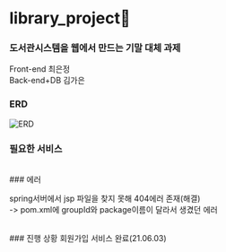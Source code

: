 # library_project📖
### 도서관시스템을 웹에서 만드는 기말 대체 과제

Front-end 최은정<br>
Back-end+DB 김가은
<br>
### ERD
![ERD](https://user-images.githubusercontent.com/31676033/120523058-70726c80-c410-11eb-9b9d-adde3bfcb3ea.png)


### 필요한 서비스

<br>
### 에러

spring서버에서 jsp 파일을 찾지 못해 404에러 존재(해결)<br>
-> pom.xml에 groupId와 package이름이 달라서 생겼던 에러

<br>
### 진행 상황
회원가입 서비스 완료(21.06.03)
<br>
